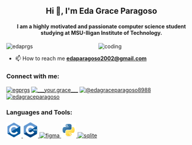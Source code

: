<h2 align="center">Hi 👋, I'm Eda Grace Paragoso</h2>
<h4 align="center">I am a highly motivated and passionate computer science student studying at MSU-Iligan Institute of Technology.</h4>
<img align="right" alt="coding" width="260" src="https://github.com/edaprgs/edaprgs/assets/117576162/75b29425-1f0c-4cd1-ba91-5212d4d92a9b">
<p align="left"> <img src="https://komarev.com/ghpvc/?username=edaprgs&label=Profile%20views&color=0e75b6&style=flat" alt="edaprgs" /> </p>

- 📫 How to reach me **edaparagoso2002@gmail.com**

<h3 align="left">Connect with me:</h3>
<p align="left">
<a href="https://fb.com/egprgs" target="blank"><img align="center" src="https://raw.githubusercontent.com/rahuldkjain/github-profile-readme-generator/master/src/images/icons/Social/facebook.svg" alt="egprgs" height="30" width="40" /></a>
<a href="https://instagram.com/___your.grace___" target="blank"><img align="center" src="https://raw.githubusercontent.com/rahuldkjain/github-profile-readme-generator/master/src/images/icons/Social/instagram.svg" alt="___your.grace___" height="30" width="40" /></a>
<a href="https://www.youtube.com/c/@edagraceparagoso8988" target="blank"><img align="center" src="https://raw.githubusercontent.com/rahuldkjain/github-profile-readme-generator/master/src/images/icons/Social/youtube.svg" alt="@edagraceparagoso8988" height="30" width="40" /></a>
<a href="https://discord.gg/edagraceparagoso" target="blank"><img align="center" src="https://raw.githubusercontent.com/rahuldkjain/github-profile-readme-generator/master/src/images/icons/Social/discord.svg" alt="edagraceparagoso" height="30" width="40" /></a>
</p>

<h3 align="left">Languages and Tools:</h3>
<p align="left"> <a href="https://www.cprogramming.com/" target="_blank" rel="noreferrer"> <img src="https://raw.githubusercontent.com/devicons/devicon/master/icons/c/c-original.svg" alt="c" width="40" height="40"/> </a> <a href="https://www.w3schools.com/cpp/" target="_blank" rel="noreferrer"> <img src="https://raw.githubusercontent.com/devicons/devicon/master/icons/cplusplus/cplusplus-original.svg" alt="cplusplus" width="40" height="40"/> </a> <a href="https://www.figma.com/" target="_blank" rel="noreferrer"> <img src="https://www.vectorlogo.zone/logos/figma/figma-icon.svg" alt="figma" width="40" height="40"/> </a> <a href="https://www.python.org" target="_blank" rel="noreferrer"> <img src="https://raw.githubusercontent.com/devicons/devicon/master/icons/python/python-original.svg" alt="python" width="40" height="40"/> </a> <a href="https://www.sqlite.org/" target="_blank" rel="noreferrer"> <img src="https://www.vectorlogo.zone/logos/sqlite/sqlite-icon.svg" alt="sqlite" width="40" height="40"/> </a> </p>
